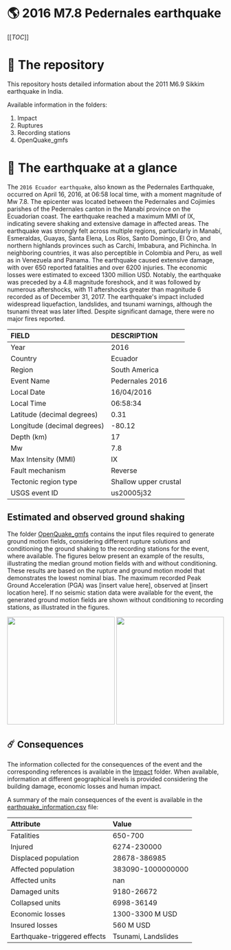 # 🌎 2016 M7.8 Pedernales earthquake
[[_TOC_]]

# 📂 The repository

This repository hosts detailed information about the 2011 M6.9 Sikkim earthquake in India.

Available information in the folders:

1. Impact
2. Ruptures
3. Recording stations
4. OpenQuake_gmfs


# 🚀 The earthquake at a glance 

The `2016 Ecuador earthquake`, also known as the Pedernales Earthquake, occurred on April 16, 2016, at 06:58 local time, with a moment magnitude of Mw 7.8. The epicenter was located between the Pedernales and Cojimíes parishes of the Pedernales canton in the Manabí province on the Ecuadorian coast. The earthquake reached a maximum MMI of IX, indicating severe shaking and extensive damage in affected areas. The earthquake was strongly felt across multiple regions, particularly in Manabí, Esmeraldas, Guayas, Santa Elena, Los Ríos, Santo Domingo, El Oro, and northern highlands provinces such as Carchi, Imbabura, and Pichincha. In neighboring countries, it was also perceptible in Colombia and Peru, as well as in Venezuela and Panama. The earthquake caused extensive damage, with over 650 reported fatalities and over 6200 injuries. The economic losses were estimated to exceed 1300 million USD. Notably, the earthquake was preceded by a 4.8 magnitude foreshock, and it was followed by numerous aftershocks, with 11 aftershocks greater than magnitude 6 recorded as of December 31, 2017. The earthquake's impact included widespread liquefaction, landslides, and tsunami warnings, although the tsunami threat was later lifted. Despite significant damage, there were no major fires reported.

| FIELD | DESCRIPTION |
|:-------|:-------------|
| Year | 2016 |
| Country | Ecuador |
| Region | South America |
| Event Name | Pedernales 2016 |
| Local Date | 16/04/2016 |
| Local Time | 06:58:34 |
| Latitude (decimal degrees) | 0.31 |
| Longitude (decimal degrees) | -80.12 |
| Depth (km) | 17 |
| Mw | 7.8 |
| Max Intensity (MMI) | IX |
| Fault mechanism | Reverse |
| Tectonic region type | Shallow upper crustal |
| USGS event ID | us20005j32 |

## Estimated and observed ground shaking

The folder [OpenQuake_gmfs](./OpenQuake_gmfs/) contains the input files required to generate ground motion fields, considering different rupture solutions and conditioning the ground shaking to the recording stations for the event, where available. The figures below present an example of the results, illustrating the median ground motion fields with and without conditioning. These results are based on the rupture and ground motion model that demonstrates the lowest nominal bias. The maximum recorded Peak Ground Acceleration (PGA) was [insert value here], observed at [insert location here]. If no seismic station data were available for the event, the generated ground motion fields are shown without conditioning to recording stations, as illustrated in the figures.

<img src="./4.OpenQuake_gmfs/median_gmf_stations_none.png" height="250">
<img src="./4.OpenQuake_gmfs/median_gmf_stations_seismic.png" height="250">

## ☄️ Consequences

The information collected for the consequences of the event and the corresponding references is available in the [Impact](./Impact) folder. When available, information at different geographical levels is provided considering the building damage, economic losses and human impact.

A summary of the main consequences of the event is available in the [earthquake_information.csv](./earthquake_information.csv) file:

| Attribute | Value |
|:-------|:-------------|
| Fatalities | 650-700  |
| Injured | 6274-230000 |
| Displaced population | 28678-386985 |
| Affected population | 383090-1000000000 |
| Affected units | nan |
| Damaged units | 9180-26672  |
| Collapsed units | 6998-36149  |
| Economic losses | 1300-3300 M USD |
| Insured losses | 560 M USD |
| Earthquake-triggered effects | Tsunami, Landslides |